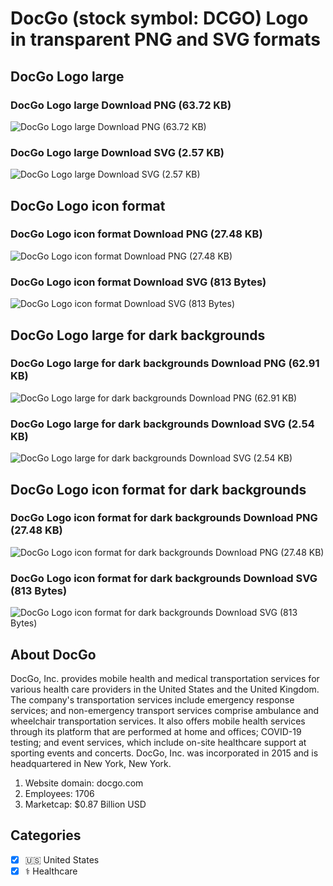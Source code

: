 # DocGo (stock symbol: DCGO) Logo in transparent PNG and SVG formats

## DocGo Logo large

### DocGo Logo large Download PNG (63.72 KB)

![DocGo Logo large Download PNG (63.72 KB)](/img/orig/DCGO_BIG-c4414be1.png)

### DocGo Logo large Download SVG (2.57 KB)

![DocGo Logo large Download SVG (2.57 KB)](/img/orig/DCGO_BIG-c0e3c4c8.svg)

## DocGo Logo icon format

### DocGo Logo icon format Download PNG (27.48 KB)

![DocGo Logo icon format Download PNG (27.48 KB)](/img/orig/DCGO-47406e7b.png)

### DocGo Logo icon format Download SVG (813 Bytes)

![DocGo Logo icon format Download SVG (813 Bytes)](/img/orig/DCGO-b7668a38.svg)

## DocGo Logo large for dark backgrounds

### DocGo Logo large for dark backgrounds Download PNG (62.91 KB)

![DocGo Logo large for dark backgrounds Download PNG (62.91 KB)](/img/orig/DCGO_BIG.D-b85f3819.png)

### DocGo Logo large for dark backgrounds Download SVG (2.54 KB)

![DocGo Logo large for dark backgrounds Download SVG (2.54 KB)](/img/orig/DCGO_BIG.D-dc2fb9f7.svg)

## DocGo Logo icon format for dark backgrounds

### DocGo Logo icon format for dark backgrounds Download PNG (27.48 KB)

![DocGo Logo icon format for dark backgrounds Download PNG (27.48 KB)](/img/orig/DCGO.D-7a944a9b.png)

### DocGo Logo icon format for dark backgrounds Download SVG (813 Bytes)

![DocGo Logo icon format for dark backgrounds Download SVG (813 Bytes)](/img/orig/DCGO.D-a1316fc3.svg)

## About DocGo

DocGo, Inc. provides mobile health and medical transportation services for various health care providers in the United States and the United Kingdom. The company's transportation services include emergency response services; and non-emergency transport services comprise ambulance and wheelchair transportation services. It also offers mobile health services through its platform that are performed at home and offices; COVID-19 testing; and event services, which include on-site healthcare support at sporting events and concerts. DocGo, Inc. was incorporated in 2015 and is headquartered in New York, New York.

1. Website domain: docgo.com
2. Employees: 1706
3. Marketcap: $0.87 Billion USD


## Categories
- [x] 🇺🇸 United States
- [x] ⚕️ Healthcare
